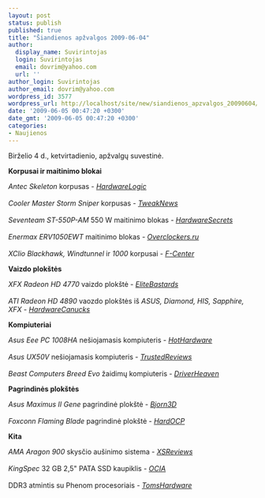 ```yaml
---
layout: post
status: publish
published: true
title: "Šiandienos apžvalgos 2009-06-04"
author:
  display_name: Suvirintojas
  login: Suvirintojas
  email: dovrim@yahoo.com
  url: ''
author_login: Suvirintojas
author_email: dovrim@yahoo.com
wordpress_id: 3577
wordpress_url: http://localhost/site/new/siandienos_apzvalgos_20090604/
date: '2009-06-05 00:47:20 +0300'
date_gmt: '2009-06-05 00:47:20 +0300'
categories:
- Naujienos
---
```

<p>Birželio 4 d., ketvirtadienio, apžvalgų suvestinė.</p>
<p><b>Korpusai ir maitinimo blokai</b></p>
<p><i>Antec Skeleton</i> korpusas - <i><a class="ns" href="http://hardwarelogic.com/news/135/ARTICLE/5671/2009-06-04.html">HardwareLogic</a></i><br />
<br /><i>Cooler Master Storm Sniper</i> korpusas - <i><a class="ns" href="http://www.tweaknews.net/reviews/cooler_master_storm_sniper_case/">TweakNews</a></i><br />
<br /><i>Seventeam ST-550P-AM</i> 550 W maitinimo blokas - <i><a class="ns" href="http://www.hardwaresecrets.com/article/727">HardwareSecrets</a></i><br />
<br /><i>Enermax ERV1050EWT</i> maitinimo blokas - <i><a class="ns" href="http://www.overclockers.ru/lab/33245.shtml">Overclockers.ru</a></i><br />
<br /><i>XClio Blackhawk, Windtunnel</i> ir <i>1000</i> korpusai - <i><a class="ns" href="http://www.fcenter.ru/online.shtml?articles/hardware/tower/26840">F-Center</a></i></p>
<p><b>Vaizdo plokštės</b></p>
<p><i>XFX Radeon HD 4770</i> vaizdo plokštė - <i><a class="ns" href="http://www.elitebastards.com/cms/index.php?option=com_content&task=view&id=723&Itemid=27">EliteBastards</a></i><br />
<br /><i>ATI Radeon HD 4890</i> vaozdo plokštės iš <i>ASUS, Diamond, HIS, Sapphire, XFX</i> - <i><a class="ns" href="http://www.hardwarecanucks.com/forum/hardware-canucks-reviews/18549-ati-radeon-hd-4890-roundup-asus-diamond-his-sapphire-xfx.html">HardwareCanucks</a></i></p>
<p><b>Kompiuteriai</b></p>
<p><i>Asus Eee PC 1008HA</i> nešiojamasis kompiuteris - <i><a class="ns" href="http://hothardware.com/Articles/Asus-Eee-PC-1008HA-Seashell-Review/">HotHardware</a></i><br />
<br /><i>Asus UX50V</i> nešiojamasis kompiuteris - <i><a class="ns" href="http://www.trustedreviews.com/laptops/review/2009/06/04/Asus-UX50V-15-6in-CULV-Laptop---Preview/p1">TrustedReviews</a></i><br />
<br /><i>Beast Computers Breed Evo</i> žaidimų kompiuteris - <i><a class="ns" href="http://www.driverheaven.net/reviews.php?reviewid=788">DriverHeaven</a></i></p>
<p><b>Pagrindinės plokštės</b></p>
<p><i>Asus Maximus II Gene</i> pagrindinė plokštė - <i><a class="ns" href="http://www.bjorn3d.com/read.php?cID=1584">Bjorn3D</a></i><br />
<br /><i>Foxconn Flaming Blade</i> pagrindinė plokštė - <i><a class="ns" href="http://enthusiast.hardocp.com/article.html?art=MTY1MSwxLCxoZW50aHVzaWFzdA==">HardOCP</a></i></p>
<p><b>Kita</b></p>
<p><i>AMA Aragon 900</i> skysčio aušinimo sistema - <i><a class="ns" href="http://www.xsreviews.co.uk/reviews/cpu-coolers/ama-aragon-900/">XSReviews</a></i><br />
<br /><i>KingSpec</i> 32 GB 2,5" PATA SSD kaupiklis - <i><a class="ns" href="http://www.ocia.net/reviews/kingspecssd/page1.shtml">OCIA</a></i><br />
<br />DDR3 atmintis su Phenom procesoriais - <i><a class="ns" href="http://www.tomshardware.com/reviews/phenom-ii-ddr3,2319.html">TomsHardware</a></i></p>
